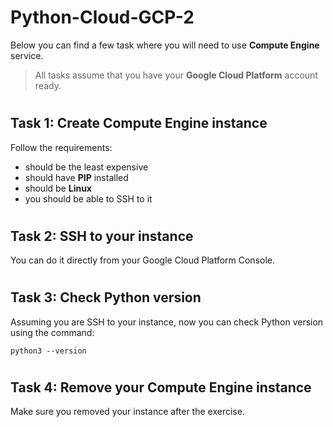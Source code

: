 # Python-Cloud-GCP-2

Below you can find a few task where you will need to use **Compute Engine** service.

> All tasks assume that you have your **Google Cloud Platform** account ready.

#

## Task 1: Create Compute Engine instance

Follow the requirements:
- should be the least expensive 
- should have **PIP** installed 
- should be **Linux**
- you should be able to SSH to it

#

## Task 2: SSH to your instance

You can do it directly from your Google Cloud Platform Console.


#

## Task 3: Check Python version

Assuming you are SSH to your instance, now you can check Python version using the command:

```console
python3 --version
```

#

## Task 4: Remove your Compute Engine instance

Make sure you removed your instance after the exercise.